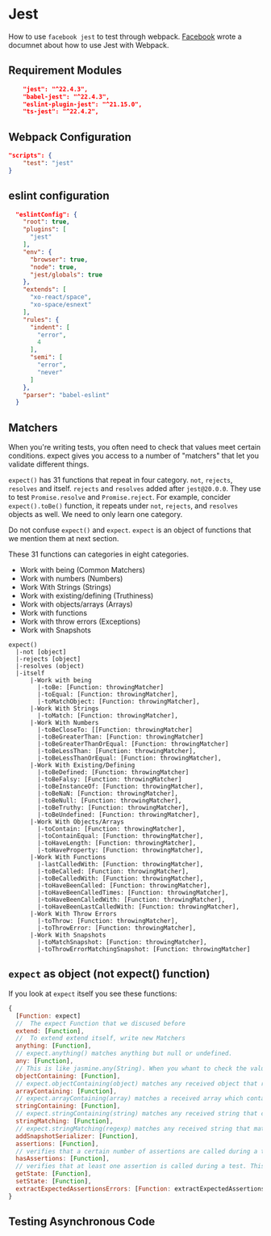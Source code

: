 # Jest

How to use `facebook jest` to test through webpack.
[Facebook](https://facebook.github.io/jest/docs/en/webpack.html) wrote a documnet about how to use Jest with Webpack.

## Requirement Modules

```json
    "jest": "^22.4.3",
    "babel-jest": "^22.4.3",
    "eslint-plugin-jest": "^21.15.0",
    "ts-jest": "^22.4.2",
```

## Webpack Configuration

```json
"scripts": {
    "test": "jest"
}

```

## eslint configuration

```json
  "eslintConfig": {
    "root": true,
    "plugins": [
      "jest"
    ],
    "env": {
      "browser": true,
      "node": true,
      "jest/globals": true
    },
    "extends": [
      "xo-react/space",
      "xo-space/esnext"
    ],
    "rules": {
      "indent": [
        "error",
        4
      ],
      "semi": [
        "error",
        "never"
      ]
    },
    "parser": "babel-eslint"
  }
 ```

## Matchers

When you're writing tests, you often need to check that values meet certain conditions. expect gives you access to a number of "matchers" that let you validate different things.

`expect()` has 31 functions that repeat in four category. `not`, `rejects`, `resolves` and itself. `rejects` and `resolves` added after `jest@20.0.0`. They use to test `Promise.resolve` and `Promise.reject`. For example, concider `expect().toBe()` function, it repeats under `not`, `rejects`, and `resolves` objects as well.
We need to only learn one category.

Do not confuse `expect()` and `expect`. `expect` is an object of functions that we mention them at next section.

These 31 functions can categories in eight categories.

- Work with being (Common Matchers)
- Work with numbers (Numbers)
- Work With Strings (Strings)
- Work with existing/defining (Truthiness)
- Work with objects/arrays (Arrays)
- Work with functions
- Work with throw errors (Exceptions)
- Work with Snapshots

```text
expect()
  |-not [object]
  |-rejects [object]
  |-resolves (object)
  |-itself
      |-Work with being
        |-toBe: [Function: throwingMatcher]
        |-toEqual: [Function: throwingMatcher],
        |-toMatchObject: [Function: throwingMatcher],
      |-Work With Strings
        |-toMatch: [Function: throwingMatcher],
      |-Work With Numbers
        |-toBeCloseTo: [[Function: throwingMatcher]
        |-toBeGreaterThan: [Function: throwingMatcher]
        |-toBeGreaterThanOrEqual: [Function: throwingMatcher]
        |-toBeLessThan: [Function: throwingMatcher],
        |-toBeLessThanOrEqual: [Function: throwingMatcher],
      |-Work With Existing/Defining
        |-toBeDefined: [Function: throwingMatcher]
        |-toBeFalsy: [Function: throwingMatcher]
        |-toBeInstanceOf: [Function: throwingMatcher],
        |-toBeNaN: [Function: throwingMatcher],
        |-toBeNull: [Function: throwingMatcher],
        |-toBeTruthy: [Function: throwingMatcher],
        |-toBeUndefined: [Function: throwingMatcher],
      |-Work With Objects/Arrays
        |-toContain: [Function: throwingMatcher],
        |-toContainEqual: [Function: throwingMatcher],
        |-toHaveLength: [Function: throwingMatcher],
        |-toHaveProperty: [Function: throwingMatcher],
      |-Work With Functions
        |-lastCalledWith: [Function: throwingMatcher],
        |-toBeCalled: [Function: throwingMatcher],
        |-toBeCalledWith: [Function: throwingMatcher],
        |-toHaveBeenCalled: [Function: throwingMatcher],
        |-toHaveBeenCalledTimes: [Function: throwingMatcher],
        |-toHaveBeenCalledWith: [Function: throwingMatcher],
        |-toHaveBeenLastCalledWith: [Function: throwingMatcher],
      |-Work With Throw Errors
        |-toThrow: [Function: throwingMatcher],
        |-toThrowError: [Function: throwingMatcher],
      |-Work With Snapshots
        |-toMatchSnapshot: [Function: throwingMatcher],
        |-toThrowErrorMatchingSnapshot: [Function: throwingMatcher] 

```

## `expect` as object (not expect() function)

If you look at `expect` itself you see these functions:

```js
{
  [Function: expect]
  //  The expect Function that we discused before
  extend: [Function],
  //  To extend extend itself, write new Matchers
  anything: [Function],
  // expect.anything() matches anything but null or undefined.
  any: [Function],
  // This is like jasmine.any(String). When you whant to check the value of something is string but don't care about what it exactly was, like when you want to check ID of object. You know it must be string but it is randome and unique string.
  objectContaining: [Function],
  // expect.objectContaining(object) matches any received object that recursively matches the expected properties. That is, the expected object is a subset of the received object.
  arrayContaining: [Function],
  // expect.arrayContaining(array) matches a received array which contains all of the elements in the expected array. That is, the expected array is a subset of the received array.
  stringContaining: [Function],
  // expect.stringContaining(string) matches any received string that contains the exact expected string.
  stringMatching: [Function],
  // expect.stringMatching(regexp) matches any received string that matches the expected regexp.
  addSnapshotSerializer: [Function],
  assertions: [Function],
  // verifies that a certain number of assertions are called during a test. This is often useful when testing asynchronous code, in order to make sure that assertions in a callback actually got called.
  hasAssertions: [Function],
  // verifies that at least one assertion is called during a test. This is often useful when testing asynchronous code, in order to make sure that assertions in a callback actually got called.
  getState: [Function],
  setState: [Function],
  extractExpectedAssertionsErrors: [Function: extractExpectedAssertionsErrors] 
}
```

## Testing Asynchronous Code